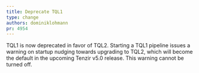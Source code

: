 ```yaml
---
title: Deprecate TQL1
type: change
authors: dominiklohmann
pr: 4954
---
```


TQL1 is now deprecated in favor of TQL2. Starting a TQL1 pipeline issues a
warning on startup nudging towards upgrading to TQL2, which will become the
default in the upcoming Tenzir v5.0 release. This warning cannot be turned off.
